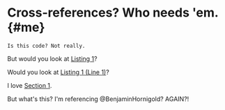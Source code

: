 # Cross-references? Who needs 'em. {#me}

``` {#snippet}
Is this code? Not really.
```

But would you look at [Listing 1](#snippet)?

Would you look at [Listing 1 (Line 1)](#snippet.1)?

I love [Section 1](#me).

But what's this? I'm referencing @BenjaminHornigold? AGAIN?!

